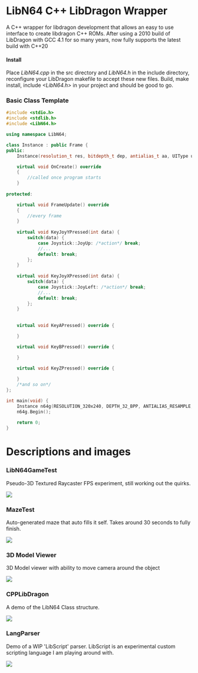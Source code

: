 # LibN64 C++ LibDragon Wrapper
A C++ wrapper for libdragon development that allows an easy to use interface to create libdragon C++ ROMs. After using a 2010 build of LibDragon with GCC 4.1 for so many years, now fully supports the latest build with C++20

#### Install
Place <i>LibN64.cpp</i> in the src directory and <i>LibN64.h</i> in the include directory, reconfigure your LibDragon makefile to accept these new files. Build, make install, include <i><LibN64.h></i> in your project and should be good to go.

### Basic Class Template
```c++
#include <stdio.h>
#include <stdlib.h>
#include <LibN64.h>

using namespace LibN64;

class Instance : public Frame {
public:
    Instance(resolution_t res, bitdepth_t dep, antialias_t aa, UIType ui) : Frame(res, dep, aa, ui) {}

    virtual void OnCreate() override 
    {
        //called once program starts
    }
    
protected:

    virtual void FrameUpdate() override
    {	
        //every frame
    }
    
    virtual void KeyJoyYPressed(int data) {
        switch(data) {
            case Joystick::JoyUp: /*action*/ break;
            //...
            default: break;
        };
    }
    
    virtual void KeyJoyXPressed(int data) {
        switch(data) {
            case Joystick::JoyLeft: /*action*/ break;
            //...
            default: break;
        };
    }
    
    
    virtual void KeyAPressed() override {

    }

    virtual void KeyBPressed() override {

    }
    
    virtual void KeyZPressed() override {

    }
    /*and so on*/
};

int main(void) {
    Instance n64g(RESOLUTION_320x240, DEPTH_32_BPP, ANTIALIAS_RESAMPLE, Frame::UIType::GUI);
    n64g.Begin();
   
    return 0;
}
```


# Descriptions and images
### LibN64GameTest
Pseudo-3D Textured Raycaster FPS experiment, still working out the quirks.

<img src="http://73.55.44.55/github/CPPWrapper-LibN64.png"></img>

### MazeTest
Auto-generated maze that auto fills it self. Takes around 30 seconds to fully finish.

<img src="http://73.55.44.55/github/CPPWrapper-Maze.png"></img>

### 3D Model Viewer
3D Model viewer with ability to move camera around the object

<img src="http://73.55.44.55/github/CPPWrapper-3DViewer.png"></img>


### CPPLibDragon
A demo of the LibN64 Class structure.

<img src="http://73.55.44.55/github/CPPWrapper-CPPLibDragon.png"></img>

### LangParser
Demo of a WIP 'LibScript' parser. LibScript is an experimental custom scripting language I am playing around with.

<img src="http://73.55.44.55/github/CPPWrapper-LangParser.png"></img>
